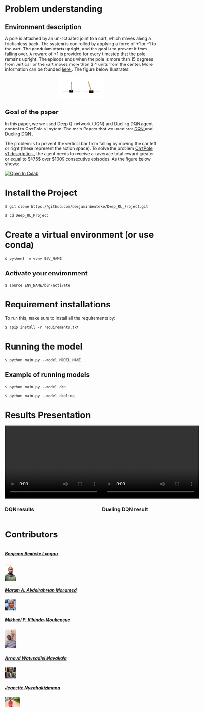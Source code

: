 # Problem understanding
## Environment description
A pole is attached by an un-actuated joint to a cart, which moves along a frictionless track. The system is controlled by applying a force of +1 or -1 to the cart. The pendulum starts upright, and the goal is to prevent it from falling over. A reward of +1 is provided for every timestep that the pole remains upright. The episode ends when the pole is more than 15 degrees from vertical, or the cart moves more than 2.4 units from the center. More information can be founded <a href="https://arxiv.org/pdf/2012.07723.pdf"> here </a>. The figure below illustrates: </br>
<p align="center">
<img src= 'images/Game.jpeg' height= 30% width= 30%>
</p>

## Goal of the paper
<p> In this paper, we we used Deep Q-network (DQN) and Dueling DQN agent control to CartPole v1 sytem. The main Papers that we used are: <a href='https://arxiv.org/pdf/1312.5602.pdf' target="_blank">DQN </a> and <a href='https://arxiv.org/pdf/1511.06581.pdf' target="_blank">Dueling DQN </a> . </p>

<p> The problem is to prevent the vertical bar from falling by moving the car left or right (these represent the action space). To solve the problem <a href="https://arxiv.org/pdf/2012.07723.pdf"> CartPole v1 description </a>, the agent needs to receive an average total reward greater or equal to $475$ over $100$ consecutive episodes. As the figure below shows: </p>

[![Open In Colab](https://colab.research.google.com/assets/colab-badge.svg)](https://colab.research.google.com/drive/1uVwt0g7LiC-XSUMQEpjISL30KDz9GVqt?usp=sharing)
# Install the Project

```
$ git clone https://github.com/benjaminbenteke/Deep_RL_Project.git 
```

```
$ cd Deep_RL_Project
```
# Create a virtual environment (or use conda)

```
$ python3 -m venv ENV_NAME
```
## Activate your environment 

```
$ source ENV_NAME/bin/activate
```

# Requirement installations
To run this, make sure to install all the requirements by:

```
$ !pip install -r requirements.txt 
```
# Running the model

```
$ python main.py --model MODEL_NAME
```
## Example of running models

```
$ python main.py --model dqn
```

```
$ python main.py --model dueling
```


# Results Presentation
<div style="display:flex"> 
<div>
    <video width="320" height="240" controls>
    <source src="images/clip_2.mp4" type="video/mp4">
    </video>
    <h3>DQN results</h3>
</div>
<div>
    <video width="320" height="240" controls>
        <source src="images/clip_2.mp4" type="video/mp4">
    </video>
    <h3>Dueling DQN result </h3>
</div>
</div>

# Contributors #
<div style="display:flex;align-items:center">

<div style="display:flex;align-items:center">
    <div>
        <h5> <a href='https://github.com/benjaminbenteke'> Benjamn Benteke Longau </a> </h5> <img src="images/bennn.jpg" height= 7% width= 7%>
<div>
    <h5> <a href='https://github.com/Maramy93'> Maram A. Abdelrahman Mohamed </a> </h5> <img src="images/maram.jpeg" height= 7% width= 7%>
    
<div>
    <h5> <a href='https://github.com/Mikhael-P'> Mikhaël P. Kibinda-Moukengue </a> </h5> <img src="images/mikhael_2.jpeg" height= 7% width= 7%>
    
</div>

<div>
    <h5> <a href='https://github.com/ARNAUD-25'> Arnaud Watusadisi Mavakala </a> </h5> <img src="images/arnaud.jpeg" height= 7% width= 7%>
    
</div>

<div>
    <h5> <a href='https://github.com/Jeannette-del'> Jeanette Nyirahakizimana</a> </h5><img src="images/jeanette.jpeg" height= 10% width= 10%> 
</div>
</div>


